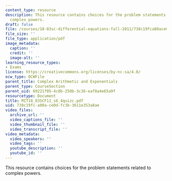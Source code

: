 ```yaml
---
content_type: resource
description: This resource contains choices for the problem statements related to
  complex powers.
draft: false
file: /courses/18-03sc-differential-equations-fall-2011/738c19fca80ace0dfc3b3611e353a8ae_MIT18_03SCF11_s6_4quizc.pdf
file_size: ''
file_type: application/pdf
image_metadata:
  caption: ''
  credit: ''
  image-alt: ''
learning_resource_types:
- Exams
license: https://creativecommons.org/licenses/by-nc-sa/4.0/
ocw_type: OCWFile
parent_title: Complex Arithmetic and Exponentials
parent_type: CourseSection
parent_uid: 69221f05-4c8b-250b-3c36-eaf8a4e65a9f
resourcetype: Document
title: MIT18_03SCF11_s6_4quizc.pdf
uid: 738c19fc-a80a-ce0d-fc3b-3611e353a8ae
video_files:
  archive_url: ''
  video_captions_file: ''
  video_thumbnail_file: ''
  video_transcript_file: ''
video_metadata:
  video_speakers: ''
  video_tags: ''
  youtube_description: ''
  youtube_id: ''
---
```

This resource contains choices for the problem statements related to complex powers.